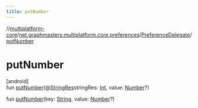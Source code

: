 ```yaml
---
title: putNumber
---
```

//[multiplatform-core](../../../index.html)/[net.graphmasters.multiplatform.core.preferences](../index.html)/[PreferenceDelegate](index.html)/[putNumber](put-number.html)



# putNumber



[android]\
fun [putNumber](put-number.html)(@[StringRes](https://developer.android.com/reference/kotlin/androidx/annotation/StringRes.html)stringRes: [Int](https://kotlinlang.org/api/latest/jvm/stdlib/kotlin/-int/index.html), value: [Number](https://kotlinlang.org/api/latest/jvm/stdlib/kotlin/-number/index.html)?)

fun [putNumber](put-number.html)(key: [String](https://kotlinlang.org/api/latest/jvm/stdlib/kotlin/-string/index.html), value: [Number](https://kotlinlang.org/api/latest/jvm/stdlib/kotlin/-number/index.html)?)





